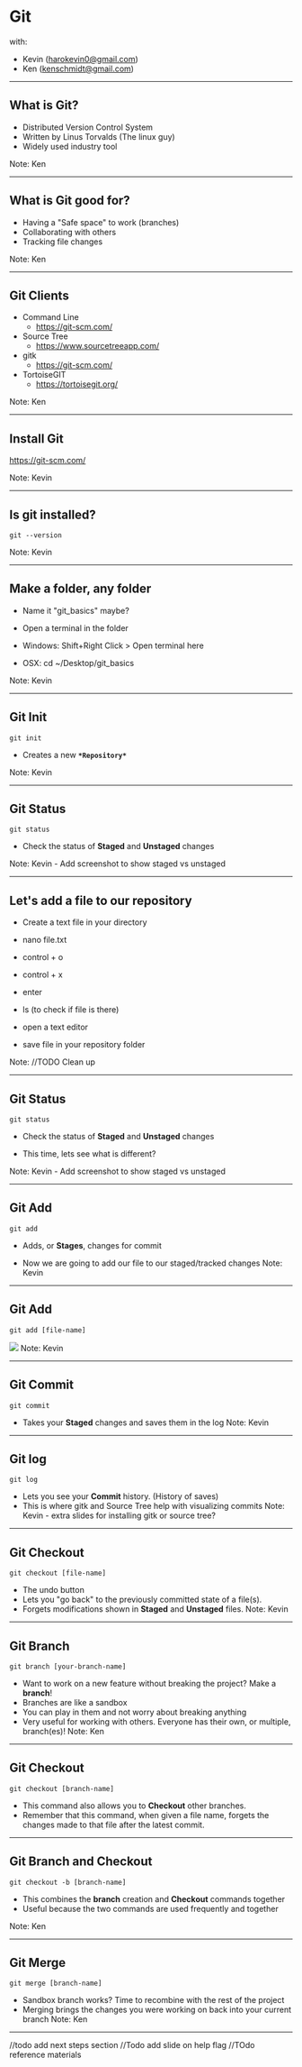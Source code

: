 # Git

with:
* Kevin (harokevin0@gmail.com)
* Ken (kenschmidt@gmail.com)

---

## What is Git?

* Distributed Version Control System
* Written by Linus Torvalds (The linux guy)
* Widely used industry tool

Note: Ken

---

## What is Git good for?

* Having a "Safe space" to work (branches)
* Collaborating with others
* Tracking file changes

Note: Ken

---

## Git Clients

* Command Line <i class="fa fa-linux" aria-hidden="true"></i> <i class="fa fa-apple" aria-hidden="true"></i> <i class="fa fa-windows" aria-hidden="true"></i>
  * https://git-scm.com/
* Source Tree <i class="fa fa-apple" aria-hidden="true"></i> <i class="fa fa-windows" aria-hidden="true"></i>
  * https://www.sourcetreeapp.com/
* gitk <i class="fa fa-linux" aria-hidden="true"></i> <i class="fa fa-apple" aria-hidden="true"></i> <i class="fa fa-windows" aria-hidden="true"></i>
  * https://git-scm.com/
* TortoiseGIT <i class="fa fa-windows" aria-hidden="true"></i>
  * https://tortoisegit.org/

Note: Ken

---

## Install Git
https://git-scm.com/

Note: Kevin

---

## Is git installed?
~~~~
git --version
~~~~

Note: Kevin

---

## Make a folder, any folder
* Name it "git_basics" maybe?

* Open a terminal in the folder
* Windows: Shift+Right Click > Open terminal here
* OSX: cd ~/Desktop/git_basics

Note: Kevin

---

## Git Init
~~~~
git init
~~~~
* Creates a new **`*Repository*`**

Note: Kevin

---

## Git Status
~~~~
git status
~~~~
* Check the status of **Staged** and **Unstaged** changes



Note: Kevin - Add screenshot to show staged vs unstaged

---

## Let's add a file to our **repository**
* Create a text file in your directory

* nano file.txt
* control + o
* control + x
* enter
* ls (to check if file is there)

* open a text editor
* save file in your repository folder

Note: //TODO Clean up

---

## Git Status
~~~~
git status
~~~~
* Check the status of **Staged** and **Unstaged** changes

* This time, lets see what is different?

Note: Kevin - Add screenshot to show staged vs unstaged

---

## Git Add
~~~~
git add
~~~~
* Adds, or **Stages**, changes for commit

* Now we are going to add our file to our staged/tracked changes
Note: Kevin

---

## Git Add
~~~~
git add [file-name]
~~~~
<img src="./img/git_status_add.png"/>
Note: Kevin

---

## Git Commit
~~~~
git commit
~~~~
* Takes your **Staged** changes and saves them in the log
Note: Kevin

---

## Git log
~~~~
git log
~~~~
* Lets you see your **Commit** history. (History of saves)
* This is where gitk and Source Tree help with visualizing commits
Note: Kevin - extra slides for installing gitk or source tree?

---

## Git Checkout
~~~~
git checkout [file-name]
~~~~
* The undo button
* Lets you "go back" to the previously committed state of a file(s).
* Forgets modifications shown in **Staged** and **Unstaged** files.
Note: Kevin

---

## Git Branch
~~~~
git branch [your-branch-name]
~~~~
* Want to work on a new feature without breaking the project? Make a **branch**!
* Branches are like a sandbox
* You can play in them and not worry about breaking anything
* Very useful for working with others. Everyone has their own, or multiple, branch(es)!
Note: Ken

---

## Git Checkout
~~~~
git checkout [branch-name]
~~~~
* This command also allows you to **Checkout** other branches.
* Remember that this command, when given a file name, forgets the changes made to that file after the latest commit.

---

## Git Branch and Checkout
~~~~
git checkout -b [branch-name]
~~~~
* This combines the **branch** creation and **Checkout** commands together
* Useful because the two commands are used frequently and together

Note: Ken

---

## Git Merge
~~~~
git merge [branch-name]
~~~~
* Sandbox branch works? Time to recombine with the rest of the project
* Merging brings the changes you were working on back into your current branch
Note: Ken

---

//todo add next steps section
//Todo add slide on help flag
//TOdo reference materials
